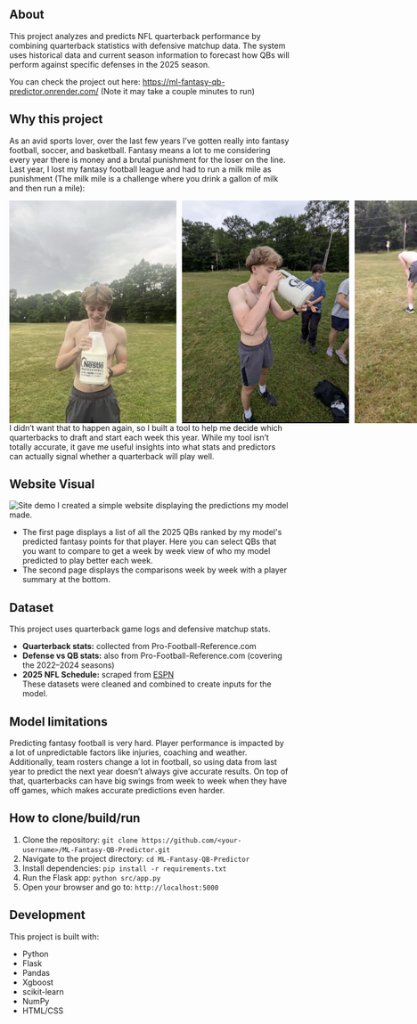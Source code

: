 ## About
This project analyzes and predicts NFL quarterback performance by combining quarterback statistics with defensive matchup data. The system uses historical data and current season information to forecast how QBs will perform against specific defenses in the 2025 season.

You can check the project out here: https://ml-fantasy-qb-predictor.onrender.com/ (Note it may take a couple minutes to run)

## Why this project
As an avid sports lover, over the last few years I’ve gotten really into fantasy football, soccer, and basketball. Fantasy means a lot to me considering every year there is money and a brutal punishment for the loser on the line. Last year, I lost my fantasy football league and had to run a milk mile as punishment (The milk mile is a challenge where you drink a gallon of milk and then run a mile):
<div style="display: flex; gap: 10px; align-items: center;">
  <img src="images/IMG_9207.jpg" alt="Milk Mile photo 1" width="300" height="400"/>
  <img src="images/IMG_9205.jpg" alt="Milk Mile photo 2" width="300" height="400"/>
  <img src="images/IMG_9203.jpg" alt="Milk Mile photo 3" width="300" height="400"/>
</div>
I didn’t want that to happen again, so I built a tool to help me decide which quarterbacks to draft and start each week this year. While my tool isn’t totally accurate, it gave me useful insights into what stats and predictors can actually signal whether a quarterback will play well.

## Website Visual
![Site demo](https://i.imgur.com/z36ggjB.gif)
I created a simple website displaying the predictions my model made. 
- The first page displays a list of all the 2025 QBs ranked by my model's predicted fantasy points for that player. Here you can select QBs that you want to compare to get a week by week view of who my model predicted to play better each week. 
- The second page displays the comparisons week by week with a player summary at the bottom.


## Dataset 
This project uses quarterback game logs and defensive matchup stats.  
- **Quarterback stats:** collected from Pro-Football-Reference.com  
- **Defense vs QB stats:** also from Pro-Football-Reference.com (covering the 2022–2024 seasons)  
- **2025 NFL Schedule:** scraped from [ESPN](https://www.espn.com/nfl/schedulegrid)  
These datasets were cleaned and combined to create inputs for the model.  

## Model limitations
Predicting fantasy football is very hard. Player performance is impacted by a lot of unpredictable factors like injuries, coaching and weather. Additionally, team rosters change a lot in football, so using data from last year to predict the next year doesn’t always give accurate results. On top of that, quarterbacks can have big swings from week to week when they have off games, which makes accurate predictions even harder.


## How to clone/build/run
1. Clone the repository:
`git clone https://github.com/<your-username>/ML-Fantasy-QB-Predictor.git`
2. Navigate to the project directory:
`cd ML-Fantasy-QB-Predictor`
3. Install dependencies:
`pip install -r requirements.txt`
4. Run the Flask app:
`python src/app.py`
5. Open your browser and go to:
`http://localhost:5000`

## Development
This project is built with:
- Python
- Flask
- Pandas
- Xgboost
- scikit-learn
- NumPy
- HTML/CSS

